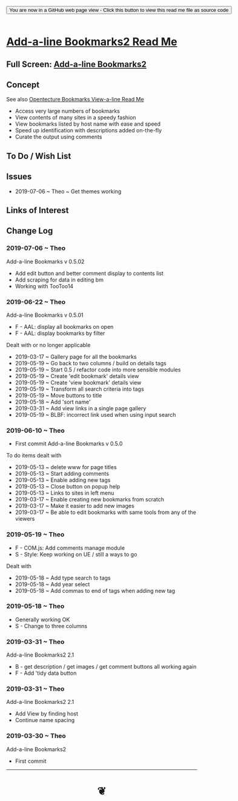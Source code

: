 
<span style=display:none; >[You are now in a GitHub source code view - click this link to view Read Me file as a web page]( https://opentecture.github.io/mindmapping/#sandbox/opentecture-bookmarks/add-a-line-bookmarks2/README.md "View file as a web page." ) </span>

<div><input type=button class = 'btn btn-secondary btn-sm' onclick="window.location.href='https://github.com/opentecture/mindmapping/blob/master/sandbox/opentecture-bookmarks/add-a-line-bookmarks2/README.md'";
value='You are now in a GitHub web page view - Click this button to view this read me file as source code' ></div>

<br>

# [Add-a-line Bookmarks2 Read Me]( #sandbox/opentecture-bookmarks/add-a-line-bookmarks2/README.md )

<!--
<iframe src=https://opentecture.github.io/mindmapping/sandbox/opentecture-bookmarks/add-a-line-bookmarks2/sandboxopentecture-bookmarks//add-a-line-bookmarks2.html width=100% height=500px >Iframes are not viewable in GitHub source code views</iframe>
_sandbox/opentecture-bookmarks/add-a-line-bookmarks2.html_
-->

## Full Screen: [Add-a-line Bookmarks2]( https://opentecture.github.io/mindmapping/sandbox/opentecture-bookmarks/add-a-line-bookmarks2/ )


## Concept

See also [Opentecture Bookmarks View-a-line Read Me]( https://opentecture.github.io/mindmapping/#sandbox/opentecture-bookmarks/view-a-line-bookmarks/README.md )

* Access very large numbers of bookmarks
* View contents of many sites in a speedy fashion
* View bookmarks listed by host name with ease and speed
* Speed up identification with descriptions added on-the-fly
* Curate the output using comments


## To Do / Wish List




## Issues

* 2019-07-06 ~ Theo ~ Get themes working

## Links of Interest

## Change Log

### 2019-07-06 ~ Theo

Add-a-line Bookmarks v 0.5.02

* Add edit button and better comment display to contents list
* Add scraping for data in editing bm
* Working with TooToo14

### 2019-06-22 ~ Theo

Add-a-line Bookmarks v 0.5.01

* F - AAL: display all bookmarks on open
* F - AAL: display bookmarks by filter



Dealt with or no longer applicable

* 2019-03-17 ~ Gallery page for all the bookmarks
* 2019-05-19 ~ Go back to two columns / build on details tags
* 2019-05-19 ~ Start 0.5 / refactor code into more sensible modules
* 2019-05-19 ~ Create 'edit bookmark' details view
* 2019-05-19 ~ Create 'view bookmark' details view
* 2019-05-19 ~ Transform all search criteria into tags
* 2019-05-19 ~ Move buttons to title
* 2019-05-18 ~ Add 'sort name'
* 2019-03-31 ~ Add view links in a single page gallery
* 2019-05-19 ~ BLBF: incorrect link used when using input search


### 2019-06-10 ~ Theo

* First commit Add-a-line Bookmarks v 0.5.0

To do items dealt with

* 2019-05-13 ~ delete www for page titles
* 2019-05-13 ~ Start adding comments
* 2019-05-13 ~ Enable adding new tags
* 2019-05-13 ~ Close button on popup help
* 2019-05-13 ~ Links to sites in left menu
* 2019-03-17 ~ Enable creating new bookmarks from scratch
* 2019-03-17 ~ Make it easier to add new images
* 2019-03-17 ~ Be able to edit bookmarks with same tools from any of the viewers


### 2019-05-19 ~ Theo

* F - COM.js: Add comments manage module
* S - Style: Keep working on UE / still a ways to go

Dealt with

* 2019-05-18 ~ Add type search to tags
* 2019-05-18 ~ Add year select
* 2019-05-18 ~ Add commas to end of tags when adding new tag


### 2019-05-18 ~ Theo

* Generally working OK
* S - Change to three columns


### 2019-03-31 ~ Theo

Add-a-line Bookmarks2 2.1

* B - get description / get images / get comment  buttons all working again
* F - Add 'tidy data button


### 2019-03-31 ~ Theo

Add-a-line Bookmarks2 2.1

* Add View by finding host
* Continue name spacing

### 2019-03-30 ~ Theo

Add-a-line Bookmarks2

* First commit


***

# <center title="hello!" ><a href=javascript:window.scrollTo(0,0); style=text-decoration:none; > ❦ </a></center>
